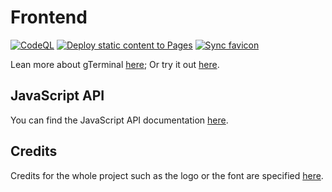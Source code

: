 # Frontend

[![CodeQL](https://github.com/gTerminal-project/gTerminal-project.github.io/actions/workflows/github-code-scanning/codeql/badge.svg)](https://github.com/gTerminal-project/gTerminal-project.github.io/actions/workflows/github-code-scanning/codeql)
[![Deploy static content to Pages](https://github.com/gTerminal-project/gTerminal-project.github.io/actions/workflows/static.yml/badge.svg)](https://github.com/gTerminal-project/gTerminal-project.github.io/actions/workflows/static.yml)
[![Sync favicon](https://github.com/gTerminal-project/gTerminal-project.github.io/actions/workflows/favicon.yml/badge.svg)](https://github.com/gTerminal-project/gTerminal-project.github.io/actions/workflows/favicon.yml)

Lean more about gTerminal [here](https://github.com/gTerminal-project/);
Or try it out [here](https://gterminal.js.org/).

## JavaScript API

You can find the JavaScript API documentation [here](https://gterminal.js.org/docs/).

## Credits

Credits for the whole project such as the logo or the font are specified [here](https://github.com/gTerminal-project/.github/).
